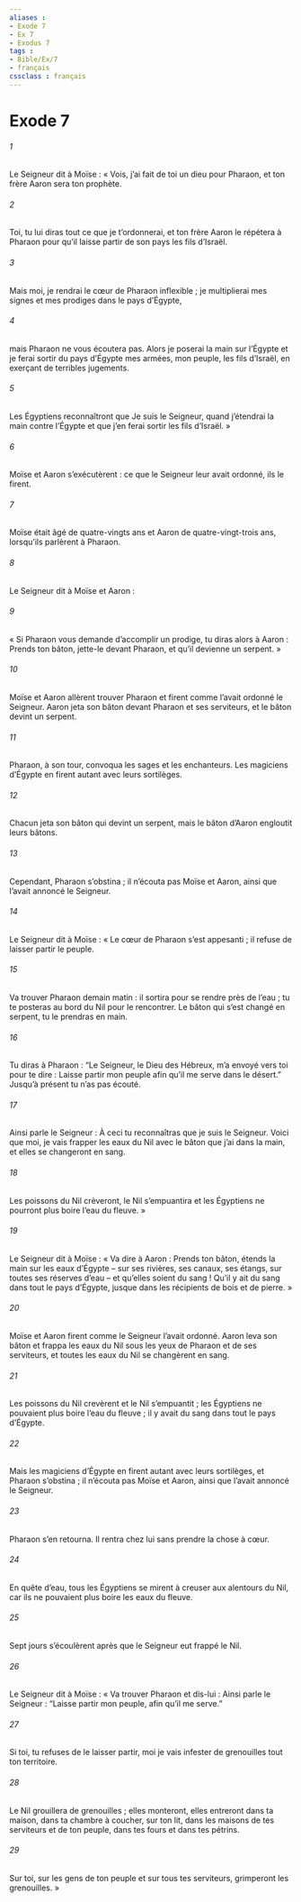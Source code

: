 ```yaml
---
aliases : 
- Exode 7
- Ex 7
- Exodus 7
tags : 
- Bible/Ex/7
- français
cssclass : français
---
```


# Exode 7

###### 1
Le Seigneur dit à Moïse : « Vois, j’ai fait de toi un dieu pour Pharaon, et ton frère Aaron sera ton prophète.
###### 2
Toi, tu lui diras tout ce que je t’ordonnerai, et ton frère Aaron le répétera à Pharaon pour qu’il laisse partir de son pays les fils d’Israël.
###### 3
Mais moi, je rendrai le cœur de Pharaon inflexible ; je multiplierai mes signes et mes prodiges dans le pays d’Égypte,
###### 4
mais Pharaon ne vous écoutera pas. Alors je poserai la main sur l’Égypte et je ferai sortir du pays d’Égypte mes armées, mon peuple, les fils d’Israël, en exerçant de terribles jugements.
###### 5
Les Égyptiens reconnaîtront que Je suis le Seigneur, quand j’étendrai la main contre l’Égypte et que j’en ferai sortir les fils d’Israël. »
###### 6
Moïse et Aaron s’exécutèrent : ce que le Seigneur leur avait ordonné, ils le firent.
###### 7
Moïse était âgé de quatre-vingts ans et Aaron de quatre-vingt-trois ans, lorsqu’ils parlèrent à Pharaon.
###### 8
Le Seigneur dit à Moïse et Aaron :
###### 9
« Si Pharaon vous demande d’accomplir un prodige, tu diras alors à Aaron : Prends ton bâton, jette-le devant Pharaon, et qu’il devienne un serpent. »
###### 10
Moïse et Aaron allèrent trouver Pharaon et firent comme l’avait ordonné le Seigneur. Aaron jeta son bâton devant Pharaon et ses serviteurs, et le bâton devint un serpent.
###### 11
Pharaon, à son tour, convoqua les sages et les enchanteurs. Les magiciens d’Égypte en firent autant avec leurs sortilèges.
###### 12
Chacun jeta son bâton qui devint un serpent, mais le bâton d’Aaron engloutit leurs bâtons.
###### 13
Cependant, Pharaon s’obstina ; il n’écouta pas Moïse et Aaron, ainsi que l’avait annoncé le Seigneur.
###### 14
Le Seigneur dit à Moïse : « Le cœur de Pharaon s’est appesanti ; il refuse de laisser partir le peuple.
###### 15
Va trouver Pharaon demain matin : il sortira pour se rendre près de l’eau ; tu te posteras au bord du Nil pour le rencontrer. Le bâton qui s’est changé en serpent, tu le prendras en main.
###### 16
Tu diras à Pharaon : “Le Seigneur, le Dieu des Hébreux, m’a envoyé vers toi pour te dire : Laisse partir mon peuple afin qu’il me serve dans le désert.” Jusqu’à présent tu n’as pas écouté.
###### 17
Ainsi parle le Seigneur : À ceci tu reconnaîtras que je suis le Seigneur. Voici que moi, je vais frapper les eaux du Nil avec le bâton que j’ai dans la main, et elles se changeront en sang.
###### 18
Les poissons du Nil crèveront, le Nil s’empuantira et les Égyptiens ne pourront plus boire l’eau du fleuve. »
###### 19
Le Seigneur dit à Moïse : « Va dire à Aaron : Prends ton bâton, étends la main sur les eaux d’Égypte – sur ses rivières, ses canaux, ses étangs, sur toutes ses réserves d’eau – et qu’elles soient du sang ! Qu’il y ait du sang dans tout le pays d’Égypte, jusque dans les récipients de bois et de pierre. »
###### 20
Moïse et Aaron firent comme le Seigneur l’avait ordonné. Aaron leva son bâton et frappa les eaux du Nil sous les yeux de Pharaon et de ses serviteurs, et toutes les eaux du Nil se changèrent en sang.
###### 21
Les poissons du Nil crevèrent et le Nil s’empuantit ; les Égyptiens ne pouvaient plus boire l’eau du fleuve ; il y avait du sang dans tout le pays d’Égypte.
###### 22
Mais les magiciens d’Égypte en firent autant avec leurs sortilèges, et Pharaon s’obstina ; il n’écouta pas Moïse et Aaron, ainsi que l’avait annoncé le Seigneur.
###### 23
Pharaon s’en retourna. Il rentra chez lui sans prendre la chose à cœur.
###### 24
En quête d’eau, tous les Égyptiens se mirent à creuser aux alentours du Nil, car ils ne pouvaient plus boire les eaux du fleuve.
###### 25
Sept jours s’écoulèrent après que le Seigneur eut frappé le Nil.
###### 26
Le Seigneur dit à Moïse : « Va trouver Pharaon et dis-lui : Ainsi parle le Seigneur : “Laisse partir mon peuple, afin qu’il me serve.”
###### 27
Si toi, tu refuses de le laisser partir, moi je vais infester de grenouilles tout ton territoire.
###### 28
Le Nil grouillera de grenouilles ; elles monteront, elles entreront dans ta maison, dans ta chambre à coucher, sur ton lit, dans les maisons de tes serviteurs et de ton peuple, dans tes fours et dans tes pétrins.
###### 29
Sur toi, sur les gens de ton peuple et sur tous tes serviteurs, grimperont les grenouilles. »
